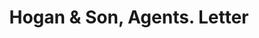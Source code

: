---
doi: 10.7916/D8DV2X1R
date_other: '1892'
date_other_textual: '1892'
form: correspondence
genre:
- Letters (correspondence)
name:
- Hogan & Son, Agents
object_in_context_url: https://biggert.cul.columbia.edu/items/view/ave_biggert_01470
subject_hierarchical_geographic:
- Pittsburgh, Pennsylvania, United States
subject_name:
- Hogan & Son, Agents
title: Hogan & Son, Agents. Letter
sort_title: Hogan & Son, Agents. Letter
call_number: ave_biggert_01470
coordinates:
- 40.439722222222215,-79.97638888888889
pid: ave_biggert_01470
identifiers: ave_biggert_01470
thumbnail: https://derivativo-1.library.columbia.edu/iiif/2/ldpd:344036/full/!256,256/0/native.jpg
permalink: /biggert/ave_biggert_01470/
layout: iiif-image-page
---